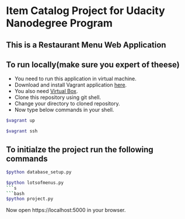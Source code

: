
# Item Catalog Project for Udacity Nanodegree Program
## This is a Restaurant Menu Web Application

## To run locally(make sure you expert of theese)
- You need to run this application in virtual machine.
- Download and install Vagrant application [here](https://www.vagrantup.com/).
- You also need [Virtual Box](https://www.virtualbox.org/).
- Clone this repository using git shell.
- Change your directory to cloned repository.
- Now type below commands in your shell.
```bash
$vagrant up
```
```bash
$vagrant ssh
```


## To initialze the project run the following commands
```bash
$python database_setup.py 
```
```bash
$python lotsofmenus.py
```s
```bash
$python project.py
```

Now open https://localhost:5000 in your browser.


